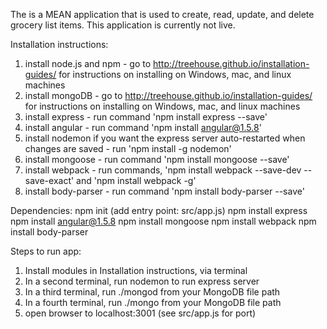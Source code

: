 The is a MEAN application that is used to create, read, update, and delete grocery list items.  This application is currently not live.  

Installation instructions:
1. install node.js and npm - go to http://treehouse.github.io/installation-guides/ for instructions on installing on Windows, mac, and linux machines
2. install mongoDB - go to http://treehouse.github.io/installation-guides/ for instructions on installing on Windows, mac, and linux machines
3. install express - run command 'npm install express --save'
4. install angular - run command 'npm install angular@1.5.8'
5. install nodemon if you want the express server auto-restarted when changes are saved - run 'npm install -g nodemon'
6. install mongoose - run command 'npm install mongoose --save'
7. install webpack - run commands, 'npm install webpack --save-dev --save-exact' and 'npm install webpack -g'
8. install body-parser - run command 'npm install body-parser --save'

Dependencies:
npm init      (add entry point: src/app.js)
npm install express
npm install angular@1.5.8
npm install mongoose
npm install webpack
npm install body-parser


Steps to run app:
1. Install modules in Installation instructions, via terminal
2. In a second terminal, run nodemon to run express server
3. In a third terminal, run ./mongod from your MongoDB file path
4. In a fourth terminal, run ./mongo from your MongoDB file path
5. open browser to localhost:3001 (see src/app.js for port)
